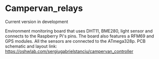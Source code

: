 # Campervan_relays
Current version in development

Environment monitoring board that uses DHT11, BME280, light sensor and connects to the Raspberry Pi's pins. The board also features a RFM69 and GPS modules. All the sensors are connected to the ATmega328p.
PCB schematic and layout link: https://oshwlab.com/sergiugabrielstanciu/campervan_controller